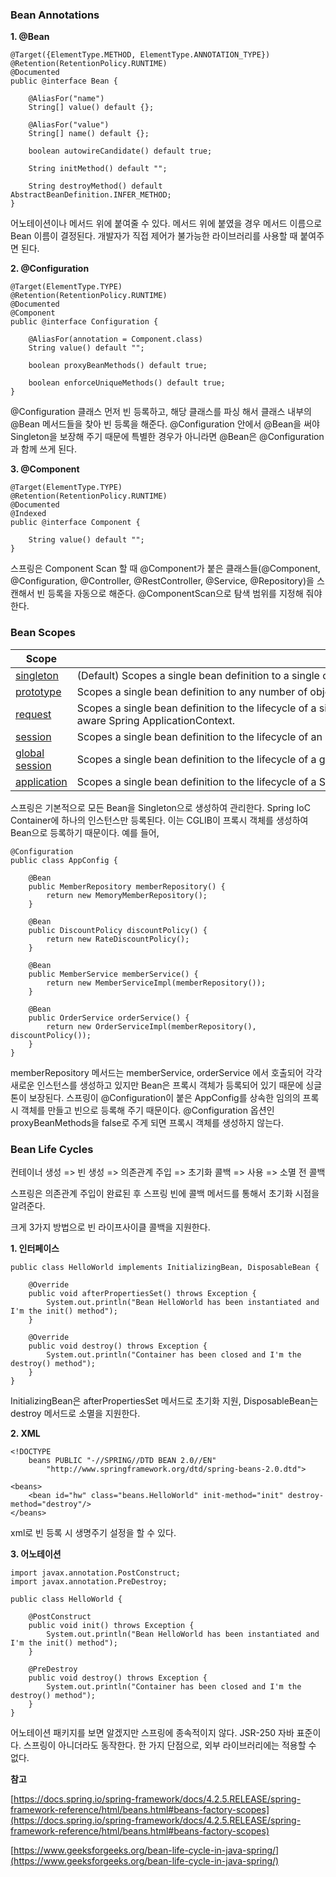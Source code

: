 ### **Bean Annotations**

**1\. @Bean**

```
@Target({ElementType.METHOD, ElementType.ANNOTATION_TYPE})
@Retention(RetentionPolicy.RUNTIME)
@Documented
public @interface Bean {
	
    @AliasFor("name")
    String[] value() default {};

    @AliasFor("value")
    String[] name() default {};

    boolean autowireCandidate() default true;

    String initMethod() default "";

    String destroyMethod() default AbstractBeanDefinition.INFER_METHOD;
}
```

어노테이션이나 메서드 위에 붙여줄 수 있다. 메서드 위에 붙였을 경우 메서드 이름으로 Bean 이름이 결정된다. 개발자가 직접 제어가 불가능한 라이브러리를 사용할 때 붙여주면 된다.

**2\. @Configuration**

```
@Target(ElementType.TYPE)
@Retention(RetentionPolicy.RUNTIME)
@Documented
@Component
public @interface Configuration {

	@AliasFor(annotation = Component.class)
	String value() default "";

	boolean proxyBeanMethods() default true;

	boolean enforceUniqueMethods() default true;
}
```

@Configuration 클래스 먼저 빈 등록하고, 해당 클래스를 파싱 해서 클래스 내부의 @Bean 메서드들을 찾아 빈 등록을 해준다. @Configuration 안에서 @Bean을 써야 Singleton을 보장해 주기 때문에 특별한 경우가 아니라면 @Bean은 @Configuration과 함께 쓰게 된다.

**3\. @Component**

```
@Target(ElementType.TYPE)
@Retention(RetentionPolicy.RUNTIME)
@Documented
@Indexed
public @interface Component {

	String value() default "";
}
```

스프링은 Component Scan 할 때 @Component가 붙은 클래스들(@Component, @Configuration, @Controller, @RestController, @Service, @Repository)을 스캔해서 빈 등록을 자동으로 해준다. @ComponentScan으로 탐색 범위를 지정해 줘야 한다.

### **Bean Scopes**

| **Scope** | **Description** |  |
| --- | --- | --- |
| [singleton](https://docs.spring.io/spring-framework/docs/4.2.5.RELEASE/spring-framework-reference/html/beans.html#beans-factory-scopes-singleton) | (Default) Scopes a single bean definition to a single object instance per Spring IoC container. |  |
| [prototype](https://docs.spring.io/spring-framework/docs/4.2.5.RELEASE/spring-framework-reference/html/beans.html#beans-factory-scopes-prototype) | Scopes a single bean definition to any number of object instances. |  |
| [request](https://docs.spring.io/spring-framework/docs/4.2.5.RELEASE/spring-framework-reference/html/beans.html#beans-factory-scopes-request) | Scopes a single bean definition to the lifecycle of a single HTTP request; that is, each HTTP request has its own instance of a bean created off the back of a single bean definition. Only valid in the context of a web-aware Spring ApplicationContext. |  |
| [session](https://docs.spring.io/spring-framework/docs/4.2.5.RELEASE/spring-framework-reference/html/beans.html#beans-factory-scopes-session) | Scopes a single bean definition to the lifecycle of an HTTP Session. Only valid in the context of a web-aware Spring ApplicationContext. |  |
| [global session](https://docs.spring.io/spring-framework/docs/4.2.5.RELEASE/spring-framework-reference/html/beans.html#beans-factory-scopes-global-session) | Scopes a single bean definition to the lifecycle of a global HTTP Session. Typically only valid when used in a portlet context. Only valid in the context of a web-aware Spring ApplicationContext. |  |
| [application](https://docs.spring.io/spring-framework/docs/4.2.5.RELEASE/spring-framework-reference/html/beans.html#beans-factory-scopes-application) | Scopes a single bean definition to the lifecycle of a ServletContext. Only valid in the context of a web-aware Spring ApplicationContext. |  |

스프링은 기본적으로 모든 Bean을 Singleton으로 생성하여 관리한다. Spring IoC Container에 하나의 인스턴스만 등록된다. 이는 CGLIB이 프록시 객체를 생성하여 Bean으로 등록하기 때문이다. 예를 들어,

```
@Configuration
public class AppConfig {

    @Bean
    public MemberRepository memberRepository() {
        return new MemoryMemberRepository();
    }

    @Bean
    public DiscountPolicy discountPolicy() {
        return new RateDiscountPolicy();
    }

    @Bean
    public MemberService memberService() {
        return new MemberServiceImpl(memberRepository());
    }

    @Bean
    public OrderService orderService() {
        return new OrderServiceImpl(memberRepository(), discountPolicy());
    }
}
```

memberRepository 메서드는 memberService, orderService 에서 호출되어 각각 새로운 인스턴스를 생성하고 있지만 Bean은 프록시 객체가 등록되어 있기 때문에 싱글톤이 보장된다. 스프링이 @Configuration이 붙은 AppConfig를 상속한 임의의 프록시 객체를 만들고 빈으로 등록해 주기 때문이다. @Configuration 옵션인 proxyBeanMethods을 false로 주게 되면 프록시 객체를 생성하지 않는다.

### **Bean Life Cycles**

컨테이너 생성 => 빈 생성 => 의존관계 주입 => 초기화 콜백 => 사용 => 소멸 전 콜백

스프링은 의존관계 주입이 완료된 후 스프링 빈에 콜백 메서드를 통해서 초기화 시점을 알려준다.

크게 3가지 방법으로 빈 라이프사이클 콜백을 지원한다.

**1\. 인터페이스**

```
public class HelloWorld implements InitializingBean, DisposableBean {
 
    @Override
    public void afterPropertiesSet() throws Exception {
        System.out.println("Bean HelloWorld has been instantiated and I'm the init() method");
    }
 
    @Override
    public void destroy() throws Exception {
        System.out.println("Container has been closed and I'm the destroy() method");
    }
}
```

InitializingBean은 afterPropertiesSet 메서드로 초기화 지원, DisposableBean는 destroy 메서드로 소멸을 지원한다.

**2\. XML**

```
<!DOCTYPE
    beans PUBLIC "-//SPRING//DTD BEAN 2.0//EN"
        "http://www.springframework.org/dtd/spring-beans-2.0.dtd">
             
<beans>
    <bean id="hw" class="beans.HelloWorld" init-method="init" destroy-method="destroy"/>
</beans>
```

xml로 빈 등록 시 생명주기 설정을 할 수 있다.

**3\. 어노테이션**

```
import javax.annotation.PostConstruct;
import javax.annotation.PreDestroy;

public class HelloWorld {

    @PostConstruct
    public void init() throws Exception {
        System.out.println("Bean HelloWorld has been instantiated and I'm the init() method");
    }

    @PreDestroy
    public void destroy() throws Exception {
        System.out.println("Container has been closed and I'm the destroy() method");
    }
}
```

어노테이션 패키지를 보면 알겠지만 스프링에 종속적이지 않다. JSR-250 자바 표준이다. 스프링이 아니더라도 동작한다. 한 가지 단점으로, 외부 라이브러리에는 적용할 수 없다.

**참고**

[https://docs.spring.io/spring-framework/docs/4.2.5.RELEASE/spring-framework-reference/html/beans.html#beans-factory-scopes](https://docs.spring.io/spring-framework/docs/4.2.5.RELEASE/spring-framework-reference/html/beans.html#beans-factory-scopes)

[https://www.geeksforgeeks.org/bean-life-cycle-in-java-spring/](https://www.geeksforgeeks.org/bean-life-cycle-in-java-spring/)
